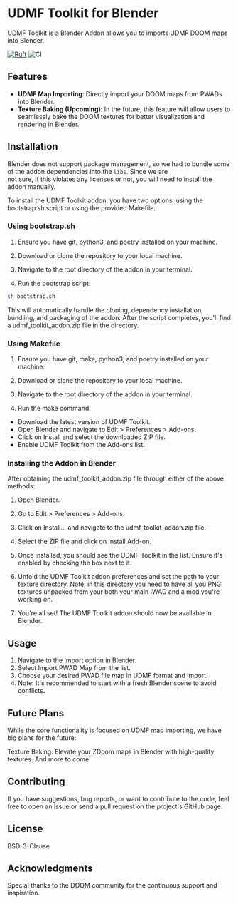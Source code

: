 # UDMF Toolkit for Blender
UDMF Toolkit is a Blender Addon allows you to imports UDMF DOOM maps into Blender.

[![Ruff](https://img.shields.io/endpoint?url=https://raw.githubusercontent.com/astral-sh/ruff/main/assets/badge/v2.json)](https://github.com/astral-sh/ruff)
![CI](https://github.com/deviant-syndrome/blender-udmf-toolkit/actions/workflows/ci.yml/badge.svg?branch=main)

## Features
* **UDMF Map Importing**: Directly import your DOOM maps from PWADs into Blender.
* **Texture Baking (Upcoming)**: In the future, this feature will allow users to seamlessly bake the DOOM textures for better visualization and rendering in Blender.

## Installation

Blender does not support package management, so we had to bundle some of the addon dependencies into the `libs`. Since we are  
not sure, if this violates any licenses or not, you will need to install the addon manually.

To install the UDMF Toolkit addon, you have two options: using the bootstrap.sh script or using the provided Makefile.

### Using bootstrap.sh
1. Ensure you have git, python3, and poetry installed on your machine.

2. Download or clone the repository to your local machine.

3. Navigate to the root directory of the addon in your terminal.

4. Run the bootstrap script:
```bash
sh bootstrap.sh
```

This will automatically handle the cloning, dependency installation, bundling, and packaging of the addon. After the script completes, you'll find a udmf_toolkit_addon.zip file in the directory.

### Using Makefile
1. Ensure you have git, make, python3, and poetry installed on your machine.

2. Download or clone the repository to your local machine.

3. Navigate to the root directory of the addon in your terminal.

4. Run the make command:

* Download the latest version of UDMF Toolkit.
* Open Blender and navigate to Edit > Preferences > Add-ons.
* Click on Install and select the downloaded ZIP file.
* Enable UDMF Toolkit from the Add-ons list.

### Installing the Addon in Blender
After obtaining the udmf_toolkit_addon.zip file through either of the above methods:

1. Open Blender.

2. Go to Edit > Preferences > Add-ons.

3. Click on Install... and navigate to the udmf_toolkit_addon.zip file.

4. Select the ZIP file and click on Install Add-on.

5. Once installed, you should see the UDMF Toolkit in the list. Ensure it's enabled by checking the box next to it.

6. Unfold the UDMF Toolkit addon preferences and set the path to your texture directory. Note, in this directory you need to have all you PNG textures unpacked from your both your main IWAD and a mod you're working on.
7. You're all set! The UDMF Toolkit addon should now be available in Blender.

## Usage
1. Navigate to the Import option in Blender.
2. Select Import PWAD Map from the list.
3. Choose your desired PWAD file map in UDMF format and import.
4. Note: It's recommended to start with a fresh Blender scene to avoid conflicts.

## Future Plans
While the core functionality is focused on UDMF map importing, we have big plans for the future:

Texture Baking: Elevate your ZDoom maps in Blender with high-quality textures.
And more to come!

## Contributing
If you have suggestions, bug reports, or want to contribute to the code, feel free to open an issue or send a pull request on the project's GitHub page.

## License
BSD-3-Clause

## Acknowledgments
Special thanks to the DOOM community for the continuous support and inspiration.